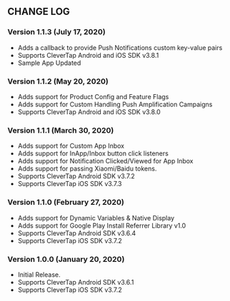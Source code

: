 ## CHANGE LOG

### Version 1.1.3 (July 17, 2020)
* Adds a callback to provide Push Notifications custom key-value pairs
* Supports CleverTap Android and iOS SDK v3.8.1
* Sample App Updated

### Version 1.1.2 (May 20, 2020)
* Adds support for Product Config and Feature Flags
* Adds support for Custom Handling Push Amplification Campaigns
* Supports CleverTap Android and iOS SDK v3.8.0

### Version 1.1.1 (March 30, 2020)
* Adds support for Custom App Inbox
* Adds support for InApp/Inbox button click listeners
* Adds support for Notification Clicked/Viewed for App Inbox
* Adds support for passing Xiaomi/Baidu tokens.
* Supports CleverTap Android SDK v3.7.2
* Supports CleverTap iOS SDK v3.7.3

### Version 1.1.0 (February 27, 2020)
* Adds support for Dynamic Variables & Native Display
* Adds support for Google Play Install Referrer Library v1.0
* Supports CleverTap Android SDK v3.6.4
* Supports CleverTap iOS SDK v3.7.2

### Version 1.0.0 (January 20, 2020)
* Initial Release.
* Supports CleverTap Android SDK v3.6.1
* Supports CleverTap iOS SDK v3.7.2
